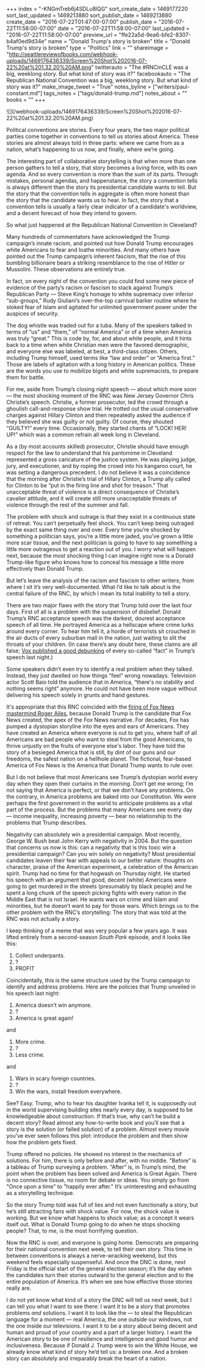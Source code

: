 +++
index = "-KNGmTreb6j4SDLu8lQG"
sort_create_date = 1469177220
sort_last_updated = 1469213880
sort_publish_date = 1469213880
create_date = "2016-07-22T01:47:00-07:00"
publish_date = "2016-07-22T11:58:00-07:00"
date = "2016-07-22T11:58:00-07:00"
last_updated = "2016-07-22T11:58:00-07:00"
preview_url = "ffe22a5d-9ea6-bfe2-8307-b4af0ed9d34e"
name = "Donald Trump's story is broken"
title = "Donald Trump's story is broken"
type = "Politics"
link = ""
shareimage = "http://seattlereviewofbooks.com/webhook-uploads/1469176436339/Screen%20Shot%202016-07-22%20at%201.32.20%20AM.png"
twitterauto = "The #RNCinCLE was a big, weeklong story. But what kind of story was it?"
facebookauto = "The Republican National Convention was a big, weeklong story. But what kind of story was it?"
make_image_tweet = "True"
notes_byline = ["writers/paul-constant.md"]
tags_notes = ["tags/donald-trump.md"]
notes_about = ""
books = ""
+++
<p class="image">![](/webhook-uploads/1469176436339/Screen%20Shot%202016-07-22%20at%201.32.20%20AM.png)</p>

Political conventions are stories. Every four years, the two major political parties come together in conventions to tell us stories about America. These stories are almost always told in three parts: where we came from as a nation, what’s happening to us now, and finally, where we’re going. 

The interesting part of collaborative storytelling is that when more than one person gathers to tell a story, that story becomes a living force, with its own agenda. And so every convention is more than the sum of its parts. Through mistakes, personal agendas, and happenstance, the story a convention tells is always different than the story its presidential candidate wants to tell. But the story that the convention tells in aggregate is often more honest than the story that the candidate wants us to hear. In fact, the story that a convention tells is usually a fairly clear indicator of a candidate's worldview, and a decent forecast of how they intend to govern.

So what just happened at the Republican National Convention in Cleveland?

<div class="break"></div>

Many hundreds of commentators have acknowledged the Trump campaign’s innate racism, and pointed out how Donald Trump encourages white Americans to fear and loathe minorities. And many others have pointed out the Trump campaign’s inherent fascism, that the rise of this bumbling billionaire bears a striking resemblance to the rise of Hitler or Mussolini. These observations are entirely true. 

In fact, on every night of the convention you could find some new piece of evidence of the party’s racism or fascism to stack against Trump’s Republican Party — Steve King’s homage to white supremacy over inferior “sub-groups,” Rudy Giuliani’s over-the-top carnival barker routine where he stoked fear of Islam and agitated for unlimited government power under the auspices of security. 

The dog whistle was traded out for a tuba. Many of the speakers talked in terms of “us” and “them,” of “normal America” or of a time when America was truly “great." This is code by, for, and about white people, and it hints back to a time when white Christian men were the favored demographic, and everyone else was labeled, at best, a third-class citizen. Others, including Trump himself, used terms like “law and order” or “America first.” Those are labels of agitation with a long history in American politics. These are the words you use to mobilize bigots and white supremacists, to prepare them for battle.

For me, aside from Trump’s closing night speech — about which more soon — the most shocking moment of the RNC was New Jersey Governor Chris Christie’s speech. Christie, a former prosecutor, led the crowd through a ghoulish call-and-response show trial. He trotted out the usual conservative charges against Hillary Clinton and then repeatedly asked the audience if they believed she was guilty or not guilty. Of course, they shouted “GUILTY!” every time. Occasionally, they started chants of “LOCK! HER! UP!” which was a common refrain all week long in Cleveland.

As a (by most accounts skilled) prosecutor, Christie should have enough respect for the law to understand that his pantomime in Cleveland represented a gross caricature of the justice system. He was playing judge, jury, and executioner, and by roping the crowd into his kangaroo court, he was setting a dangerous precedent. I do not believe it was a coincidence that the morning after Christie’s trial of Hillary Clinton, a Trump ally called for Clinton to be “put in the firing line and shot for treason.” That unacceptable threat of violence is a direct consequence of Christie’s cavalier attitude, and it will create still more unacceptable threats of violence through the rest of the summer and fall.

The problem with shock and outrage is that they exist in a continuous state of retreat. You can’t perpetually feel shock. You can’t keep being outraged by the exact same thing over and over. Every time you’re shocked by something a politician says, you’re a little more jaded, you’ve grown a little more scar tissue, and the next politician is going to have to say something a little more outrageous to get a reaction out of you. I worry what will happen next, because the most shocking thing I can imagine right now is a Donald Trump-like figure who knows how to conceal his message a little more effectively than Donald Trump.

But let’s leave the analysis of the racism and fascism to other writers; from where I sit it’s very well-documented. What I’d like to talk about is the central failure of the RNC, by which I mean its total inability to tell a story.

<div class="break"></div>

There are two major flaws with the story that Trump told over the last four days. First of all is a problem with the suspension of disbelief. Donald Trump’s RNC acceptance speech was the darkest, dourest acceptance speech of all time. He portrayed America as a hellscape where crime lurks around every corner. To hear him tell it, a horde of terrorists sit crouched in the air ducts of every suburban mall in the nation, just waiting to slit the throats of your children. (In case there’s any doubt here, these claims are all false; [Vox published a good debunking]( http://www.vox.com/2016/7/21/12254434/fact-check-trump-acceptance-speech-republican-convention-rnc-2016) of every so-called “fact” in Trump’s speech last night.)

Some speakers didn’t even try to identify a real problem when they talked. Instead, they just dwelled on how things “feel” wrong nowadays. Television actor Scott Baio told the audience that in America, “there's no stability and nothing seems right” anymore. He could not have been more vague without  delivering his speech solely in grunts and hand gestures.

It's appropriate that this RNC coincided with the [firing of Fox News mastermind Roger Ailes](http://money.cnn.com/2016/07/21/media/roger-ailes-leaves-fox-news/), because Donald Trump is the candidate that Fox News created, the apex of the Fox News narrative. For decades, Fox has pumped a dystopian storyline into the eyes and ears of Americans. They have created an America where everyone is out to get you, where half of all Americans are bad people who want to steal from the good Americans, to thrive unjustly on the fruits of everyone else's labor. They have told the story of a besieged America that is still, by dint of our guns and our freedoms, the safest nation on a hellhole planet. The fictional, fear-based America of Fox News is the America that Donald Trump wants to rule over.

But I do not believe that most Americans see Trump’s dystopian world every day when they open their curtains in the morning. Don’t get me wrong; I’m not saying that America is perfect, or that we don’t have any problems. On the contrary, in America problems are baked into our Constitution. We were perhaps the first government in the world to anticipate problems as a vital part of the process. But the problems that many Americans see every day — income inequality, increasing poverty — bear no relationship to the problems that Trump describes. 

Negativity can absolutely win a presidential campaign. Most recently, George W. Bush beat John Kerry with negativity in 2004. But the question that concerns us now is this: can a negativity that is this toxic win a presidential campaign? Can you win solely on negativity? Most presidential candidates leaven their fear with appeals to our better nature: thoughts on character, praise of the American experiment, a celebration of the American spirit. Trump had no time for that hogwash on Thursday night. He started his speech with an argument that good, decent (white) Americans were going to get murdered in the streets (presumably by black people) and he spent a long chunk of the speech picking fights with every nation in the Middle East that is not Israel. He wants wars on crime and Islam and minorities, but he doesn’t want to pay for those wars. Which brings us to the other problem with the RNC’s storytelling: The story that was told at the RNC was not actually a story.

<div class="break"></div>

I keep thinking of a meme that was very popular a few years ago. It was lifted entirely from a second-season *South Park* episode, and it looks like this:

1. Collect underpants.
2. ?
3. PROFIT

Coincidentally, this is the same structure used by the Trump campaign to identify and address problems. Here are the policies that Trump unveiled in his speech last night:

1. America doesn’t win anymore.
2. ?
3. America is great again!

and

1. More crime.
2. ?
3. Less crime.

and

1. Wars in scary foreign countries.
2. ?
3. Win the wars, install freedom everywhere.

See? Easy. Trump, who to hear his daughter Ivanka tell it, is supposedly out in the world supervising building sites nearly every day, is supposed to be knowledgeable about construction. If that’s true, why can’t he build a decent story? Read almost any how-to-write book and you’ll see that a story is the solution (or failed solution) of a problem. Almost every movie you've ever seen follows this plot: introduce the problem and then show how the problem gets fixed. 

Trump offered no policies. He showed no interest in the mechanics of solutions. For him, there is only before and after, with no middle. "Before” is a tableau of Trump surveying a problem. “After” is, in Trump’s mind, the point when the problem has been solved and America is Great Again. There is no connective tissue, no room for debate or ideas. You simply go from "Once upon a time" to "happily ever after." It’s uninteresting and exhausting as a storytelling technique.

So the story Trump told was full of lies and not even functionally a story, but he’s still attracting fans with shock value. For now, the shock value is working. But we know what happens to shock value; as a concept it wears itself out. What is Donald Trump going to do when he stops shocking people? That, to me, is the most horrifying question.

<div class="break"></div>

Now the RNC is over, and everyone is going home. Democrats are preparing for their national convention next week, to tell their own story. This time in between conventions is always a nerve-wracking weekend, but this weekend feels especially suspenseful. And once the DNC is done, next Friday is the official start of the general election season; it’s the day when the candidates turn their stories outward to the general election and to the entire population of America. It’s when we see how effective those stories really are.

I do not yet know what kind of a story the DNC will tell us next week, but I can tell you what I want to see there: I want it to be a story that promotes problems *and* solutions. I want it to look like the — to steal the Republican language for a moment — real America, the one outside our windows, not the one inside our televisions. I want it to be a story about being decent and human and proud of your country and a part of a larger history. I want the American story to be one of resilience and intelligence and good humor and inclusiveness. Because if Donald J. Trump were to win the White House, we already know what kind of story he’d tell us: a broken one. And a broken story can absolutely and irreparably break the heart of a nation.











